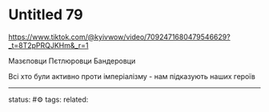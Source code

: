 # Untitled 79
https://www.tiktok.com/@kyivwow/video/7092471680479546629?_t=8T2pPRQJKHm&_r=1

Мазєповци 
Пєтлюровци
Бандеровци

Всі хто були активно проти імперіалізму - нам підказують наших героїв

--- 
status: #⚙️ 
tags: 
related: 